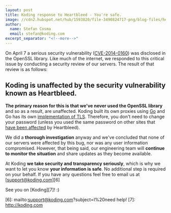 ```yaml
---
layout: post
title: Koding response to Heartbleed - You're safe.
image: //cdn2.hubspot.net/hub/1593820/file-3490824717-png/blog-files/heartbleed-safe-site-seal-2-262x300.png
author:
  name: Stefan Cosma
  email: stefan@koding.com
excerpt_separator: "<!--more-->"
---
```

<!--more-->

On April 7 a serious security vulnerability ([CVE-2014-0160][2]) was disclosed in the OpenSSL library. Like much of the internet, we responded to this critical issue by conducting a security review of our servers. The result of that review is as follows:

## Koding is unaffected by the security vulnerability known as Heartbleed.

**The primary reason for this is that we've never used the OpenSSL library** and so as a result, are unaffected. Koding built its own proxies using [Go][3] and Go has its own [implementation of TLS][4]. Therefore, you don't need to change your password (unless you used the same password on other sites that [have been affected][5] by Heartbleed).

We did a **thorough investigation** anyway and we've concluded that none of our servers were affected by this bug, nor was any user information compromised. However, that being said, our engineering team will **continue to monitor the situation** and share updates as they become available.

At Koding **we take security and transparency seriously**, which is why we want to let you know **your information is safe**. No additional step is required on your behalf. If you have any questions feel free to email us at [support@koding.com][6]

See you on [Koding][7]! :)

[1]: https://www.koding.com/hs-fs/hub/1593820/file-3490824717-png/blog-files/heartbleed-safe-site-seal-2-262x300.png?t=1475265944157&width=262&height=300&name=heartbleed-safe-site-seal-2-262x300.png
[2]: https://cve.mitre.org/cgi-bin/cvename.cgi?name=CVE-2014-0160
[3]: http://golang.org/
[4]: http://golang.org/pkg/crypto/tls/
[5]: http://mashable.com/2014/04/09/heartbleed-bug-websites-affected/
[6]: mailto:support@koding.com?subject=I%20need help!
[7]: http://koding.com
